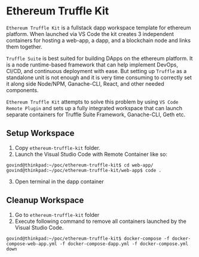 # Ethereum Truffle Kit

`Ethereum Truffle Kit` is a fullstack dapp workspace template for ethereum platform. When launched via VS Code the kit creates 3 independent containers for hosting a web-app, a dapp, and a blockchain node and links them together.

`Truffle Suite` is best suited for building DApps on the ethereum platform. It is a node runtime-based framework that can help implement DevOps, CI/CD, and continuous deployment with ease. But setting up `Truffle` as a standalone unit is not enough and it is very time consuming to correctly set it along side Node/NPM, Ganache-CLI, React, and other needed components.

`Ethereum Truffle Kit` attempts to solve this problem by using `VS Code Remote Plugin` and sets up a fully integrated workspace that can launch separate containers for Truffle Suite Framework, Ganache-CLI, Geth etc.


## Setup Workspace

1. Copy `ethereum-truffle-kit` folder.
2. Launch the Visual Studio Code with Remote Container like so:

```
govind@thinkpad:~/poc/ethereum-truffle-kit$ cd web-app/
govind@thinkpad:~/poc/ethereum-truffle-kit/web-app$ code .
```

3. Open terminal in the dapp container

## Cleanup Workspace

1. Go to `ethereum-truffle-kit` folder
2. Execute following command to remove all containers launched by the Visual Studio Code.

```
govind@thinkpad:~/poc/ethereum-truffle-kit$ docker-compose -f docker-compose-web-app.yml -f docker-compose-dapp.yml -f docker-compose.yml down

```
